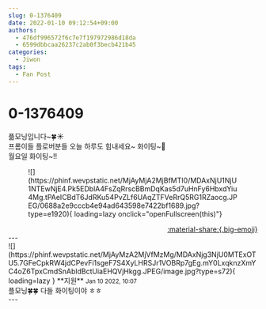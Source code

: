 ```yaml
---
slug: 0-1376409
date: 2022-01-10 09:12:54+09:00
authors:
  - 476df996572f6c7e7f197972986d18da
  - 6599dbbcaa26237c2ab0f3becb421b45
categories:
  - Jiwon
tags:
  - Fan Post
---
```


# 0-1376409

<div class="post-container" markdown="1">
<div class="content-container md-sidebar__scrollwrap" markdown="1">

픎모닝입니다~🍀☀️<br>프롬이들 플로버분들 오늘 하루도 힘내세요~ 화이팅~🤗<br>월요일 화이팅~!!
<figure markdown="1">
![](https://phinf.wevpstatic.net/MjAyMjA2MjBfMTI0/MDAxNjU1NjU1NTEwNjE4.Pk5EDblA4FsZqRrscBBmDqKas5d7uHnFy6HbxdYiu4Mg.tPAeICBdT6JdRKu54PvZLf6UAqZTFVeRrQ5RG1RZaocg.JPEG/0688a2e9cccb4e94ad643598e7422bf1689.jpg?type=e1920){ loading=lazy onclick="openFullscreen(this)"}
</figure>


</div>
</div>

<div style="text-align: right;" markdown="1">
<a href="https://weverse.io/fromis9/fanpost/0-1376409" style="text-align: right;">:material-share:{.big-emoji}</a>
</div>
---

<div class="comments-container md-sidebar__scrollwrap" markdown="1">
<div class="comment" markdown="1">
<div class='id-container' markdown="1">
![](https://phinf.wevpstatic.net/MjAyMzA2MjVfMzMg/MDAxNjg3NjU0MTExOTU5.7GFeCpkRW4jdCPevFi1sgeF7S4XyLHRSJr1VOBRp7gEg.mY0LxqknzXmYC4oZ6TpxCmdSnAbldBctUiaEHQVjHkgg.JPEG/image.jpg?type=s72){ loading=lazy }
**<span class="artist">지원</span>** <small>Jan 10 2022, 10:07</small><br>
</div>
<div class='comment-body' markdown="1">
플모닝🍀🍀 다들 화이팅이야 ㅎㅎ
</div>
</div>
</div>
---
